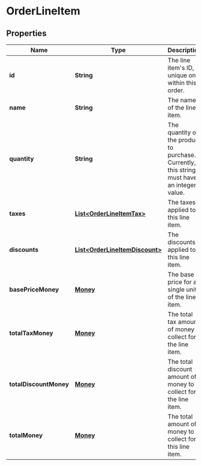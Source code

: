
# OrderLineItem

## Properties
Name | Type | Description | Notes
------------ | ------------- | ------------- | -------------
**id** | **String** | The line item&#39;s ID, unique only within this order. |  [optional]
**name** | **String** | The name of the line item. |  [optional]
**quantity** | **String** | The quantity of the product to purchase. Currently, this string must have an integer value. |  [optional]
**taxes** | [**List&lt;OrderLineItemTax&gt;**](OrderLineItemTax.md) | The taxes applied to this line item. |  [optional]
**discounts** | [**List&lt;OrderLineItemDiscount&gt;**](OrderLineItemDiscount.md) | The discounts applied to this line item. |  [optional]
**basePriceMoney** | [**Money**](Money.md) | The base price for a single unit of the line item. |  [optional]
**totalTaxMoney** | [**Money**](Money.md) | The total tax amount of money to collect for the line item. |  [optional]
**totalDiscountMoney** | [**Money**](Money.md) | The total discount amount of money to collect for the line item. |  [optional]
**totalMoney** | [**Money**](Money.md) | The total amount of money to collect for this line item. |  [optional]



